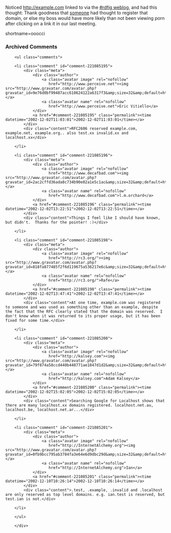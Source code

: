 Noticed <a href="http://example.com" target="_top">http://example.com</a> linked to via the <a href="http://rdfig.xmlhack.com/">#rdfig weblog</a>, and had this thought: Thank goodness that <a href="http://www.netsol.com/cgi-bin/whois/whois?STRING=example.com&amp;SearchType=do">someone</a> had thought to register that domain, or else my boss would have more likely than not been viewing porn after clicking on a link it in our last meeting.
<!--more-->
shortname=ooocci

<div id="comments" class="comments archived-comments">
            <h3>Archived Comments</h3>
            
        <ul class="comments">
            
        <li class="comment" id="comment-221085195">
            <div class="meta">
                <div class="author">
                    <a class="avatar image" rel="nofollow" 
                       href="http://www.perceive.net"><img src="http://www.gravatar.com/avatar.php?gravatar_id=9e76d0bf99487acc610624122a6317f3&amp;size=32&amp;default=http://mediacdn.disqus.com/1320279820/images/noavatar32.png"/></a>
                    <a class="avatar name" rel="nofollow" 
                       href="http://www.perceive.net">Eric Vitiello</a>
                </div>
                <a href="#comment-221085195" class="permalink"><time datetime="2002-12-02T11:03:01">2002-12-02T11:03:01</time></a>
            </div>
            <div class="content">RFC2606 reserved example.com, example.net, example.org.. also test.xx invalid.xx and localhost.xx</div>
            
        </li>
    
        <li class="comment" id="comment-221085196">
            <div class="meta">
                <div class="author">
                    <a class="avatar image" rel="nofollow" 
                       href="http://www.decafbad.com"><img src="http://www.gravatar.com/avatar.php?gravatar_id=2ac2cffd36ada8c734b90e02a1e5c1ac&amp;size=32&amp;default=http://mediacdn.disqus.com/1320279820/images/noavatar32.png"/></a>
                    <a class="avatar name" rel="nofollow" 
                       href="http://www.decafbad.com">l.m.orchard</a>
                </div>
                <a href="#comment-221085196" class="permalink"><time datetime="2002-12-02T13:22:51">2002-12-02T13:22:51</time></a>
            </div>
            <div class="content">Things I feel like I should have known, but didn't.  Thanks for the pointer! :)</div>
            
        </li>
    
        <li class="comment" id="comment-221085198">
            <div class="meta">
                <div class="author">
                    <a class="avatar image" rel="nofollow" 
                       href="http://rc3.org/"><img src="http://www.gravatar.com/avatar.php?gravatar_id=818fa877485f2f6d119675a536217e6c&amp;size=32&amp;default=http://mediacdn.disqus.com/1320279820/images/noavatar32.png"/></a>
                    <a class="avatar name" rel="nofollow" 
                       href="http://rc3.org/">Rafe</a>
                </div>
                <a href="#comment-221085198" class="permalink"><time datetime="2002-12-02T13:47:41">2002-12-02T13:47:41</time></a>
            </div>
            <div class="content">At one time, example.com was registered to someone and was used as something other than an example, despite the fact that the RFC clearly stated that the domain was reserved.  I don't know when it was returned to its proper usage, but it has been fixed for some time.</div>
            
        </li>
    
        <li class="comment" id="comment-221085200">
            <div class="meta">
                <div class="author">
                    <a class="avatar image" rel="nofollow" 
                       href="http://kalsey.com"><img src="http://www.gravatar.com/avatar.php?gravatar_id=79f874a58ccd440b448771ae1847d1d2&amp;size=32&amp;default=http://mediacdn.disqus.com/1320279820/images/noavatar32.png"/></a>
                    <a class="avatar name" rel="nofollow" 
                       href="http://kalsey.com">Adam Kalsey</a>
                </div>
                <a href="#comment-221085200" class="permalink"><time datetime="2002-12-02T15:02:05">2002-12-02T15:02:05</time></a>
            </div>
            <div class="content">Searching Google for Localhost shows that there are many localhost.xx domains registered. localhost.net.au, localhost.be, localhost.net.ar...</div>
            
        </li>
    
        <li class="comment" id="comment-221085201">
            <div class="meta">
                <div class="author">
                    <a class="avatar image" rel="nofollow" 
                       href="http://InternetAlchemy.org"><img src="http://www.gravatar.com/avatar.php?gravatar_id=0fb9bcc795ab3784fa3e64e6d9dbc29d&amp;size=32&amp;default=http://mediacdn.disqus.com/1320279820/images/noavatar32.png"/></a>
                    <a class="avatar name" rel="nofollow" 
                       href="http://InternetAlchemy.org">Ian</a>
                </div>
                <a href="#comment-221085201" class="permalink"><time datetime="2002-12-10T10:26:14">2002-12-10T10:26:14</time></a>
            </div>
            <div class="content">.test, .example, .invalid and .localhost are only reserved as top level domains. e.g. ian.test is reserved, but test.ian is not.</div>
            
        </li>
    
        </ul>
    
        </div>
    